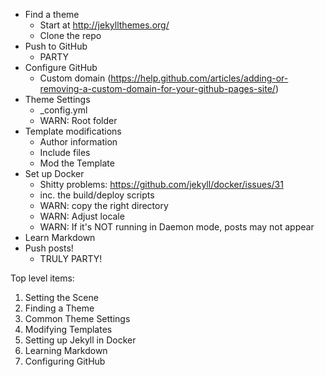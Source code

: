 - Find a theme
    - Start at http://jekyllthemes.org/
    - Clone the repo
- Push to GitHub
    - PARTY
- Configure GitHub 
    - Custom domain (https://help.github.com/articles/adding-or-removing-a-custom-domain-for-your-github-pages-site/)
- Theme Settings 
    - _config.yml
    - WARN: Root folder
- Template modifications
    - Author information
    - Include files
    - Mod the Template
- Set up Docker
    - Shitty problems: https://github.com/jekyll/docker/issues/31
    - inc. the build/deploy scripts
    - WARN: copy the right directory
    - WARN: Adjust locale
    - WARN: If it's NOT running in Daemon mode, posts may not appear
- Learn Markdown
- Push posts!
    - TRULY PARTY!


Top level items:

1. Setting the Scene
2. Finding a Theme
3. Common Theme Settings
4. Modifying Templates
5. Setting up Jekyll in Docker
6. Learning Markdown
7. Configuring GitHub